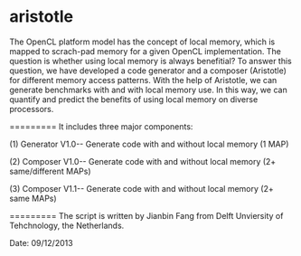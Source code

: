 aristotle
=========

The OpenCL platform model has the concept of local memory, which is mapped to scrach-pad memory for a given OpenCL implementation. The question is whether using local memory is always benefitial? To answer this question, we have developed a code generator and a composer (Aristotle) for different memory access patterns. With the help of Aristotle, we can generate benchmarks with and with local memory use. In this way, we can quantify and predict the benefits of using local memory on diverse processors.

=========
It includes three major components:

(1) Generator V1.0-- Generate code with and without local memory (1 MAP)

(2) Composer V1.0-- Generate code with and without local memory (2+ same/different MAPs)

(3) Composer V1.1-- Generate code with and without local memory (2+ same MAPs)

=========
The script is written by Jianbin Fang from Delft Unviersity of Tehchnology, the Netherlands. 

Date: 09/12/2013

